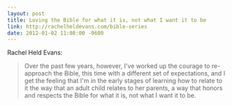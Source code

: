 ```yaml
---
layout: post
title: Loving the Bible for what it is, not what I want it to be
link: http://rachelheldevans.com/bible-series
date: 2012-01-02 11:08:00 -0600
---
```


Rachel Held Evans:
> Over the past few years, however, I've worked up the courage to re-approach
> the Bible, this time with a different set of expectations, and I get the
> feeling that I'm in the early stages of learning how to relate to it the way
> that an adult child relates to her parents, a way that honors and respects
> the Bible for what it is, not what I want it to be.